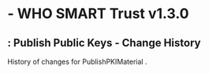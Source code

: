 #  - WHO SMART Trust v1.3.0

## : Publish Public Keys - Change History

History of changes for PublishPKIMaterial .

